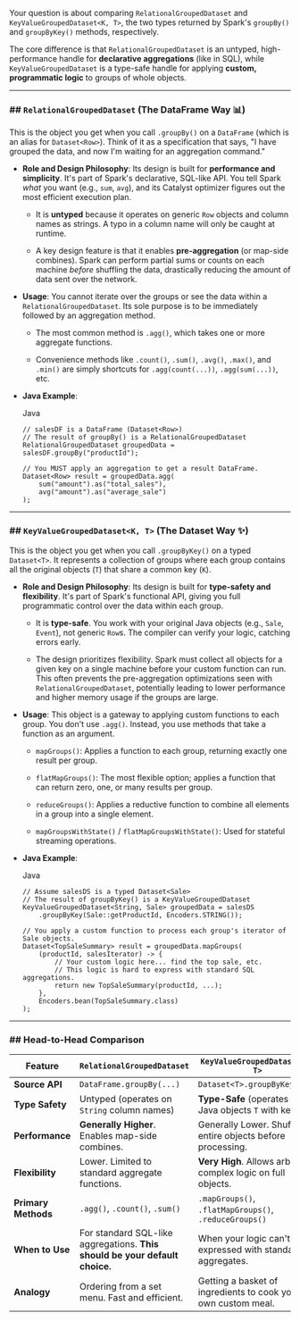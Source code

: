 Your question is about comparing `RelationalGroupedDataset` and `KeyValueGroupedDataset<K, T>`, the two types returned by Spark's `groupBy()` and `groupByKey()` methods, respectively.

The core difference is that `RelationalGroupedDataset` is an untyped, high-performance handle for **declarative aggregations** (like in SQL), while `KeyValueGroupedDataset` is a type-safe handle for applying **custom, programmatic logic** to groups of whole objects.

---

### ## `RelationalGroupedDataset` (The DataFrame Way 📊)

This is the object you get when you call `.groupBy()` on a `DataFrame` (which is an alias for `Dataset<Row>`). Think of it as a specification that says, "I have grouped the data, and now I'm waiting for an aggregation command."

- **Role and Design Philosophy**: Its design is built for **performance and simplicity**. It's part of Spark's declarative, SQL-like API. You tell Spark _what_ you want (e.g., `sum`, `avg`), and its Catalyst optimizer figures out the most efficient execution plan.
    
    - It is **untyped** because it operates on generic `Row` objects and column names as strings. A typo in a column name will only be caught at runtime.
        
    - A key design feature is that it enables **pre-aggregation** (or map-side combines). Spark can perform partial sums or counts on each machine _before_ shuffling the data, drastically reducing the amount of data sent over the network.
        
- **Usage**: You cannot iterate over the groups or see the data within a `RelationalGroupedDataset`. Its sole purpose is to be immediately followed by an aggregation method.
    
    - The most common method is `.agg()`, which takes one or more aggregate functions.
        
    - Convenience methods like `.count()`, `.sum()`, `.avg()`, `.max()`, and `.min()` are simply shortcuts for `.agg(count(...))`, `.agg(sum(...))`, etc.
        
- **Java Example**:
    
    Java
    
    ```
    // salesDF is a DataFrame (Dataset<Row>)
    // The result of groupBy() is a RelationalGroupedDataset
    RelationalGroupedDataset groupedData = salesDF.groupBy("productId");
    
    // You MUST apply an aggregation to get a result DataFrame.
    Dataset<Row> result = groupedData.agg(
        sum("amount").as("total_sales"),
        avg("amount").as("average_sale")
    );
    ```
    

---

### ## `KeyValueGroupedDataset<K, T>` (The Dataset Way ✨)

This is the object you get when you call `.groupByKey()` on a typed `Dataset<T>`. It represents a collection of groups where each group contains all the original objects (`T`) that share a common key (`K`).

- **Role and Design Philosophy**: Its design is built for **type-safety and flexibility**. It's part of Spark's functional API, giving you full programmatic control over the data within each group.
    
    - It is **type-safe**. You work with your original Java objects (e.g., `Sale`, `Event`), not generic `Row`s. The compiler can verify your logic, catching errors early.
        
    - The design prioritizes flexibility. Spark must collect all objects for a given key on a single machine before your custom function can run. This often prevents the pre-aggregation optimizations seen with `RelationalGroupedDataset`, potentially leading to lower performance and higher memory usage if the groups are large.
        
- **Usage**: This object is a gateway to applying custom functions to each group. You don't use `.agg()`. Instead, you use methods that take a function as an argument.
    
    - `mapGroups()`: Applies a function to each group, returning exactly one result per group.
        
    - `flatMapGroups()`: The most flexible option; applies a function that can return zero, one, or many results per group.
        
    - `reduceGroups()`: Applies a reductive function to combine all elements in a group into a single element.
        
    - `mapGroupsWithState()` / `flatMapGroupsWithState()`: Used for stateful streaming operations.
        
- **Java Example**:
    
    Java
    
    ```
    // Assume salesDS is a typed Dataset<Sale>
    // The result of groupByKey() is a KeyValueGroupedDataset
    KeyValueGroupedDataset<String, Sale> groupedData = salesDS
        .groupByKey(Sale::getProductId, Encoders.STRING());
    
    // You apply a custom function to process each group's iterator of Sale objects.
    Dataset<TopSaleSummary> result = groupedData.mapGroups(
        (productId, salesIterator) -> {
            // Your custom logic here... find the top sale, etc.
            // This logic is hard to express with standard SQL aggregations.
            return new TopSaleSummary(productId, ...);
        },
        Encoders.bean(TopSaleSummary.class)
    );
    ```
    

---

### ## Head-to-Head Comparison

|Feature|`RelationalGroupedDataset`|`KeyValueGroupedDataset<K, T>`|
|---|---|---|
|**Source API**|`DataFrame.groupBy(...)`|`Dataset<T>.groupByKey(...)`|
|**Type Safety**|Untyped (operates on `String` column names)|**Type-Safe** (operates on Java objects `T` with key `K`)|
|**Performance**|**Generally Higher**. Enables map-side combines.|Generally Lower. Shuffles entire objects before processing.|
|**Flexibility**|Lower. Limited to standard aggregate functions.|**Very High**. Allows arbitrary, complex logic on full objects.|
|**Primary Methods**|`.agg()`, `.count()`, `.sum()`|`.mapGroups()`, `.flatMapGroups()`, `.reduceGroups()`|
|**When to Use**|For standard SQL-like aggregations. **This should be your default choice.**|When your logic can't be expressed with standard aggregates.|
|**Analogy**|Ordering from a set menu. Fast and efficient.|Getting a basket of ingredients to cook your own custom meal.|